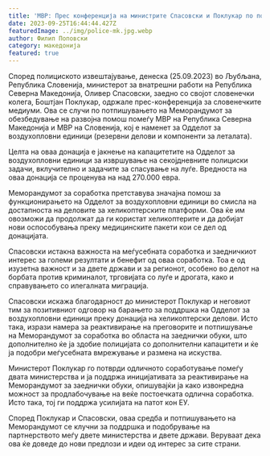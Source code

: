 ```yaml
---
title: 'МВР: Прес конференција на министрите Спасовски и Поклукар по потпишувањето на Меморандумот за обезбедување развојна помош помеѓу МВР на РСМ и МВР на Словенија: Ги зајакнуваме капацитетите на ОВЕ - 25 СЕПТЕМВРИ 2023'
date: 2023-09-25T16:44:44.427Z
featuredImage: ../img/police-mk.jpg.webp
author: Филип Поповски
category: македонија
featured: true
---
```

Според полициското извештајување, денеска (25.09.2023) во Љубљана, Република Словенија, министерот за внатрешни работи на Република Северна Македонија, Оливер Спасовски, заедно со својот словенечки колега, Боштјан Поклукар, одржале прес-конференција за словенечките медиуми. Ова се случи по потпишувањето на Меморандумот за обезбедување на развојна помош помеѓу МВР на Република Северна Македонија и МВР на Словенија, кој е наменет за Одделот за воздухопловни единици (резервни делови и компоненти за леталата).

Целта на оваа донација е јакнење на капацитетите на Одделот за воздухопловни единици за извршување на секојдневните полициски задачи, вклучително и задачите за спасување на луѓе. Вредноста на оваа донација се проценува на над 270.000 евра.

Меморандумот за соработка претставува значајна помош за функционирањето на Одделот за воздухопловни единици во смисла на достапноста на деловите за хеликоптерските платформи. Ова ќе им овозможи да продолжат да ги користат хеликоптерите и да добијат нови оспособувања преку медицинските пакети кои се дел од донацијата.

Спасовски истакна важноста на меѓусебната соработка и заедничкиот интерес за големи резултати и бенефит од оваа соработка. Тоа е од изузетна важност и за двете држави и за регионот, особено во делот на борбата против криминалот, трговијата со луѓе и дрогата, како и справувањето со илегалната миграција.

Спасовски искажа благодарност до министерот Поклукар и неговиот тим за позитивниот одговор на барањето за поддршка на Одделот за воздухопловни единици преку донација на хеликоптерски делови. Исто така, изрази намера за реактивирање на преговорите и потпишување на Меморандумот за соработка во областа на заеднички обуки, што дополнително ќе ја здобие полицијата со дополнителни капацитети и ќе ја подобри меѓусебната вмрежување и размена на искуства.

Министерот Поклукар го потврди одличното соработување помеѓу двата министерства и ја поддржа иницијативата за реактивирање на Меморандумот за заеднички обуки, опишувајќи ја како извонредна можност за продлабочување на веќе постоечката одлична соработка. Исто така, тој ги поддржа усилијата на патот кон ЕУ.

Според Поклукар и Спасовски, оваа средба и потпишувањето на Меморандумот се клучни за поддршка и подобрување на партнерството меѓу двете министерства и двете држави. Веруваат дека ова ќе доведе до нови предлози и идеи од интерес за сите страни.
